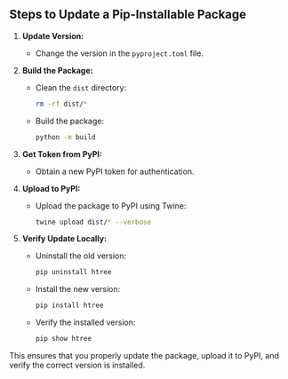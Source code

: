 ## Steps to Update a Pip-Installable Package

1. **Update Version:**
   - Change the version in the `pyproject.toml` file.

2. **Build the Package:**
   - Clean the `dist` directory:
     ```bash
     rm -rf dist/*
     ```
   - Build the package:
     ```bash
     python -m build
     ```

3. **Get Token from PyPI:**
   - Obtain a new PyPI token for authentication.

4. **Upload to PyPI:**
   - Upload the package to PyPI using Twine:
     ```bash
     twine upload dist/* --verbose
     ```

5. **Verify Update Locally:**
   - Uninstall the old version:
     ```bash
     pip uninstall htree
     ```
   - Install the new version:
     ```bash
     pip install htree
     ```
   - Verify the installed version:
     ```bash
     pip show htree
     ```

This ensures that you properly update the package, upload it to PyPI, and verify the correct version is installed.
